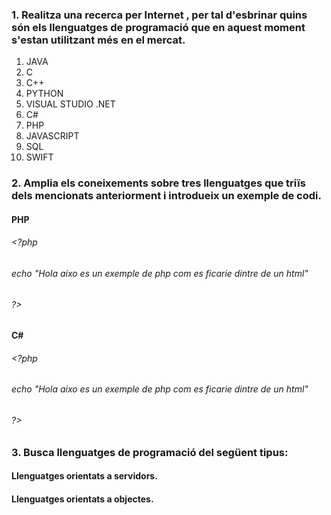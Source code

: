 ### 1. Realitza una recerca per Internet , per tal d'esbrinar quins són els llenguatges de programació que en aquest moment s'estan utilitzant més en el mercat.

1. JAVA
2. C 
3. C++
4. PYTHON
5. VISUAL STUDIO .NET
6. C#
7. PHP
8. JAVASCRIPT
9. SQL
10. SWIFT

### 2. Amplia els coneixements sobre tres llenguatges que triïs dels mencionats anteriorment i introdueix un exemple de codi.

#### PHP

###### <?php
######    echo "Hola aixo es un exemple de php com es ficarie dintre de un html"
###### ?>

#### C#

###### <?php
######    echo "Hola aixo es un exemple de php com es ficarie dintre de un html"
###### ?>

### 3. Busca llenguatges de programació del següent tipus:

#### Llenguatges orientats a servidors.

#### Llenguatges orientats a objectes.
